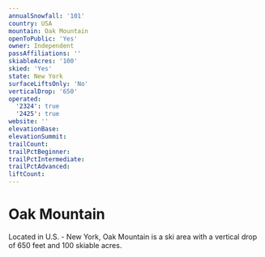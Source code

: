 ```yaml
---
annualSnowfall: '101'
country: USA
mountain: Oak Mountain
openToPublic: 'Yes'
owner: Independent
passAffiliations: ''
skiableAcres: '100'
skied: 'Yes'
state: New York
surfaceLiftsOnly: 'No'
verticalDrop: '650'
operated:
  '2324': true
  '2425': true
website: ''
elevationBase:
elevationSummit:
trailCount:
trailPctBeginner:
trailPctIntermediate:
trailPctAdvanced:
liftCount:
---
```



# Oak Mountain

Located in U.S. - New York, Oak Mountain is a ski area with a vertical drop of 650 feet and 100 skiable acres.

